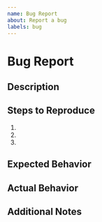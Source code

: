 ```yaml
---
name: Bug Report
about: Report a bug
labels: bug
---
```


# Bug Report

## Description

<!-- description of reported bug -->

## Steps to Reproduce

<!-- steps required to reproduce the bug -->

1.
2.
3.

## Expected Behavior

<!-- behavior expected to occur -->

## Actual Behavior

<!-- behavior actually occurring -->

## Additional Notes

<!-- extra context such as environment info, debug trace, etc. -->
